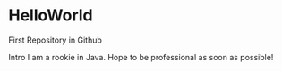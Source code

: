 # HelloWorld
First Repository in Github

Intro
I am a rookie in Java. Hope to be professional as soon as possible!
